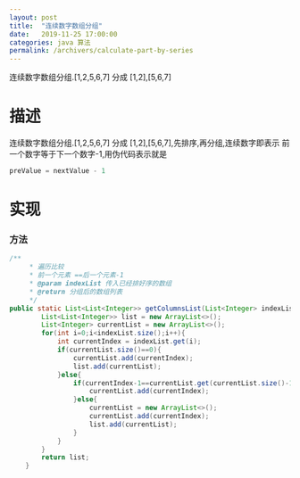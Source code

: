 ```yaml
---
layout: post
title:  "连续数字数组分组"
date:   2019-11-25 17:00:00
categories: java 算法
permalink: /archivers/calculate-part-by-series
---
```


连续数字数组分组.[1,2,5,6,7] 分成 [1,2],[5,6,7]

# 描述
连续数字数组分组.[1,2,5,6,7] 分成 [1,2],[5,6,7],先排序,再分组,连续数字即表示 前一个数字等于下一个数字-1,用伪代码表示就是
```java
preValue = nextValue - 1
```

# 实现


### 方法

```java
/** 
	 * 遍历比较
	 * 前一个元素 ==后一个元素-1
	 * @param indexList 传入已经排好序的数组
	 * @return 分组后的数组列表
	 */
public static List<List<Integer>> getColumnsList(List<Integer> indexList){
		List<List<Integer>> list = new ArrayList<>();
		List<Integer> currentList = new ArrayList<>();
		for(int i=0;i<indexList.size();i++){
			int currentIndex = indexList.get(i);
			if(currentList.size()==0){
				currentList.add(currentIndex);
				list.add(currentList);
			}else{
				if(currentIndex-1==currentList.get(currentList.size()-1)){
					currentList.add(currentIndex);
				}else{
					currentList = new ArrayList<>();
					currentList.add(currentIndex);
					list.add(currentList);
				}
			}
		}
		return list;
	}
```


